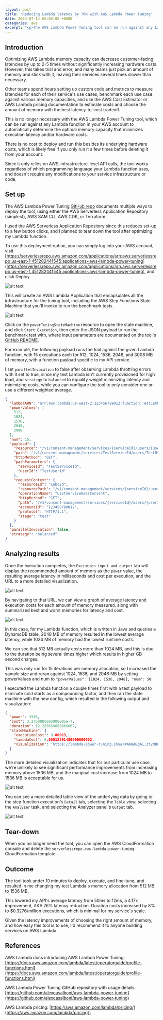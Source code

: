```yaml
---
layout: post
title: "Reducing Lambda latency by 76% with AWS Lambda Power Tuning"
date: 2024-07-14 00:00:00 +0000
categories: aws
excerpt: "<p>The AWS Lambda Power Tuning tool can be run against any Lambda function in your AWS account to determine its optimal memory capacity to minimize execution latency and/or hardware costs, and takes just a few button clicks to set up.</p>"
---
```


## Introduction

Optimizing AWS Lambda memory capacity can decrease customer-facing latencies by up to 2-5 times without significantly increasing hardware costs.  However, this takes trial and error, and many teams just pick an amount of memory and stick with it, leaving their services several times slower than necessary.

Other teams spend hours setting up custom code and metrics to measure latencies for each of their service's use cases, benchmark each use case against various memory capacities, and use the AWS Cost Estimator or AWS Lambda pricing documentation to estimate costs and choose the amount of memory with the best latency-to-cost tradeoff.

This is no longer necessary with the AWS Lambda Power Tuning tool, which can be run against any Lambda function in your AWS account to automatically determine the optimal memory capacity that minimizes execution latency and/or hardware costs.

There is no cost to deploy and run this besides its underlying hardware costs, which is likely free if you only run it a few times before deleting it from your account.

Since it only relies on AWS-infrastructure-level API calls, the tool works regardless of which programming language your Lambda function uses, and doesn't require any modifications to your service infrastructure or code.

## Set up

The AWS Lambda Power Tuning [GitHub repo](https://github.com/alexcasalboni/aws-lambda-power-tuning) documents multiple ways to deploy the tool, using either the AWS Serverless Application Repository (simplest), AWS SAM CLI, AWS CDK, or Terraform.

I used the AWS Serverless Application Repository since this reduces set-up to a few button clicks, and I planned to tear down the tool after optimizing my Lambda function.

To use this deployment option, you can simply log into your AWS account, visit [https://serverlessrepo.aws.amazon.com/applications/arn:aws:serverlessrepo:us-east-1:451282441545:applications~aws-lambda-power-tuning](https://serverlessrepo.aws.amazon.com/applications/arn:aws:serverlessrepo:us-east-1:451282441545:applications~aws-lambda-power-tuning), and click Deploy.

![alt text](/images/20240714_AWSLambdaPowerTuning_AWSServerlessRepoAppPage.png "AWS Serverless Repo application page for the AWS Lambda Power Tuning tool")

This will create an AWS Lambda Application that encapsulates all the infrastructure for the tuning tool, including the AWS Step Functions State Machine that you'll invoke to run the benchmark tests.

![alt text](/images/20240714_AWSLambdaPowerTuning_AppResources.png "AWS Lambda Power Tuning application resources")

Click on the `powerTuningStateMachine` resource to open the state machine, and click `Start Execution`, then enter the JSON payload to run the benchmark test with, where input parameters are documented on the tool's [GitHub README](https://github.com/alexcasalboni/aws-lambda-power-tuning).

For example, the following payload runs the tool against the given Lambda function, with 15 executions each for 512, 1024, 1536, 2048, and 3008 MB of memory, with a function payload specific to my API service.

I set `parallelInvocation` to false after observing Lambda throttling errors with it set to true, since my test Lambda isn't currently provisioned for high load, and `strategy` to `balanced` to equality weight minimizing latency and minimizing costs, while you can configure the tool to only consider one or use a different weighted average.

```json
{
  "lambdaARN": "arn:aws:lambda:us-west-2:123456789012:function:TestLambdaFunctionName",
  "powerValues": [
    512,
    1024,
    1536,
    2048,
    3008
  ],
  "num": 15,
  "payload": {
    "resource": "/v1/consent-management/services/{serviceId}/users/{userId}/consents",
    "path": "/v1/consent-management/services/TestServiceId/users/TestUserId/consents",
    "httpMethod": "GET",
    "pathParameters": {
      "serviceId": "TestServiceId",
      "userId": "TestUserId"
    },
    "requestContext": {
      "resourceId": "1abc2d",
      "resourcePath": "/v1/consent-management/services/{serviceId}/users/{userId}/consents",
      "operationName": "ListServiceUserConsent",
      "httpMethod": "GET",
      "path": "/v1/consent-management/services/{serviceId}/users/{userId}/consents",
      "accountId": "123456789012",
      "protocol": "HTTP/1.1",
      "stage": "test"
    }
  },
  "parallelInvocation": false,
  "strategy": "balanced"
}
```

## Analyzing results

Once the execution completes, the `Execution input and output` tab will display the recommended amount of memory as the `power` value, the resulting average latency in milliseconds and cost per execution, and the URL to a more detailed visualization.

![alt text](/images/20240714_AWSLambdaPowerTuning_ExecutionOutput.png "AWS Lambda Power Tuning execution output")

By navigating to that URL, we can view a graph of average latency and execution costs for each amount of memory measured, along with summarized best and worst memories for latency and cost.

![alt text](/images/20240714_AWSLambdaPowerTuningResults.png "AWS Lambda Power Tuning results visualization")

In this case, for my Lambda function, which is written in Java and queries a DynamoDB table, 2048 MB of memory resulted in the lowest average latency, while 1024 MB of memory had the lowest runtime costs.

We can see that 512 MB actually costs more than 1024 MB, and this is due to the duration being several times higher which results in higher GB-second charges.

This was only run for 15 iterations per memory allocation, so I increased the sample size and reran against 1024, 1536, and 2048 MB by setting powerValues and num to `"powerValues": [1024, 1536, 2048], "num": 50`.

I executed the Lambda function a couple times first with a test payload to eliminate cold starts as a compounding factor, and then ran the state machine with the new config, which resulted in the following output and visualization:

```json
{
  "power": 1536,
  "cost": 3.2760000000000005e-7,
  "duration": 12.266666666666667,
  "stateMachine": {
    "executionCost": 0.00023,
    "lambdaCost": 0.00012891480000000002,
    "visualization": "https://lambda-power-tuning.show/#AAQABgAI;3t2NQUREREFERExB;ilmiNADhrzRWgeo0"
  }
}
```

The more detailed visualization indicates that for our particular use case, we're unlikely to see significant performance improvements from increasing memory above 1536 MB, and the marginal cost increase from 1024 MB to 1536 MB is acceptable for us.

![alt text](/images/20240714_AWSLambdaPowerTuningResultsRun2.png "AWS Lambda Power Tuning results visualization for second run")

You can see a more detailed table view of the underlying data by going to the step function execution's `Detail` tab, selecting the `Table` view, selecting the `Analyzer` task, and selecting the Analyzer panel's `Output` tab.

![alt text](/images/20240714_AWSLambdaPowerTuningResultsAnalyzerDetails.png "AWS Lambda Power Tuning results table view for second run")

## Tear-down

When you no longer need the tool, you can open the AWS CloudFormation console and delete the `serverlessrepo-aws-lambda-power-tuning` CloudFormation template.

## Outcome

The tool took under 10 minutes to deploy, execute, and fine-tune, and resulted in me changing my test Lambda's memory allocation from 512 MB to 1536 MB.

This lowered my API's average latency from 50ms to 12ms, a 4.17x improvement, AKA 76% latency reduction.  Duration costs increased by 8% to $0.3276/million executions, which is minimal for my service's scale.

Given the latency improvements of choosing the right amount of memory, and how easy this tool is to use, I'd recommend it to anyone building services on AWS Lambda.

## References

AWS Lambda docs introducing AWS Lambda Power Tuning: [https://docs.aws.amazon.com/lambda/latest/operatorguide/profile-functions.html](https://docs.aws.amazon.com/lambda/latest/operatorguide/profile-functions.html)

AWS Lambda Power Tuning GitHub repository with usage details: [https://github.com/alexcasalboni/aws-lambda-power-tuning](https://github.com/alexcasalboni/aws-lambda-power-tuning)

AWS Lambda pricing: [https://aws.amazon.com/lambda/pricing/](https://aws.amazon.com/lambda/pricing/)
